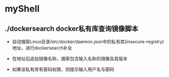# myShell

## ./dockersearch docker私有库查询镜像脚本

* 自动搜索Linux目录/etc/docker/daemon.json中的私有库(insecure-registry)地址，进行dockersearch补全

* 在地址后追加镜像名称，搜索包含输入名称的镜像及其版本

* 如果该私有库有密码权限，则提示输入用户名与密码